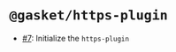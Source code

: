 # `@gasket/https-plugin`

- [#7]: Initialize the `https-plugin`

[#7]: https://github.com/godaddy/gasket/pull/7
